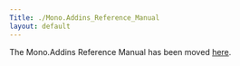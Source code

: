 ```yaml
---
Title: ./Mono.Addins_Reference_Manual
layout: default
---
```


The Mono.Addins Reference Manual has been moved
[here](http://monoaddins.codeplex.com/wikipage?title=Reference%20Manual&referringTitle=Documentation).
